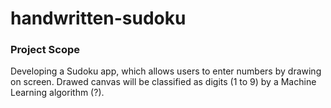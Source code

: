 # handwritten-sudoku

### Project Scope

Developing a Sudoku app, which allows users to enter numbers by drawing on screen. 
Drawed canvas will be classified as digits (1 to 9) by a Machine Learning algorithm (?).
